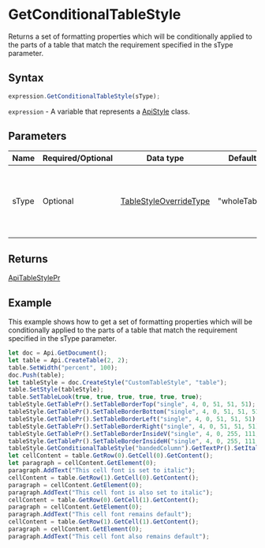 # GetConditionalTableStyle

Returns a set of formatting properties which will be conditionally applied to the parts of a table that match the requirement specified in the sType parameter.

## Syntax

```javascript
expression.GetConditionalTableStyle(sType);
```

`expression` - A variable that represents a [ApiStyle](../ApiStyle.md) class.

## Parameters

| **Name** | **Required/Optional** | **Data type** | **Default** | **Description** |
| ------------- | ------------- | ------------- | ------------- | ------------- |
| sType | Optional | [TableStyleOverrideType](../../Enumeration/TableStyleOverrideType.md) | "wholeTable" | The table part which the formatting properties must be applied to. |

## Returns

[ApiTableStylePr](../../ApiTableStylePr/ApiTableStylePr.md)

## Example

This example shows how to get a set of formatting properties which will be conditionally applied to the parts of a table that match the requirement specified in the sType parameter.

```javascript editor-docx
let doc = Api.GetDocument();
let table = Api.CreateTable(2, 2);
table.SetWidth("percent", 100);
doc.Push(table);
let tableStyle = doc.CreateStyle("CustomTableStyle", "table");
table.SetStyle(tableStyle);
table.SetTableLook(true, true, true, true, true, true);
tableStyle.GetTablePr().SetTableBorderTop("single", 4, 0, 51, 51, 51);
tableStyle.GetTablePr().SetTableBorderBottom("single", 4, 0, 51, 51, 51);
tableStyle.GetTablePr().SetTableBorderLeft("single", 4, 0, 51, 51, 51);
tableStyle.GetTablePr().SetTableBorderRight("single", 4, 0, 51, 51, 51);
tableStyle.GetTablePr().SetTableBorderInsideV("single", 4, 0, 255, 111, 61);
tableStyle.GetTablePr().SetTableBorderInsideH("single", 4, 0, 255, 111, 61);
tableStyle.GetConditionalTableStyle("bandedColumn").GetTextPr().SetItalic(true);
let cellContent = table.GetRow(0).GetCell(0).GetContent();
let paragraph = cellContent.GetElement(0);
paragraph.AddText("This cell font is set to italic");
cellContent = table.GetRow(1).GetCell(0).GetContent();
paragraph = cellContent.GetElement(0);
paragraph.AddText("This cell font is also set to italic");
cellContent = table.GetRow(0).GetCell(1).GetContent();
paragraph = cellContent.GetElement(0);
paragraph.AddText("This cell font remains default");
cellContent = table.GetRow(1).GetCell(1).GetContent();
paragraph = cellContent.GetElement(0);
paragraph.AddText("This cell font also remains default");
```
